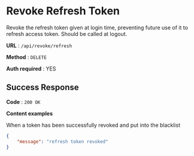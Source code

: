 # Revoke Refresh Token

Revoke the refresh token given at login time, preventing future use of it to
 refresh access token.
Should be called at logout.

**URL** : `/api/revoke/refresh`

**Method** : `DELETE`

**Auth required** : YES

## Success Response

**Code** : `200 OK`

**Content examples**

When a token has been successfully revoked and put into the blacklist

```json
{
    "message": "refresh token revoked"
}
```
